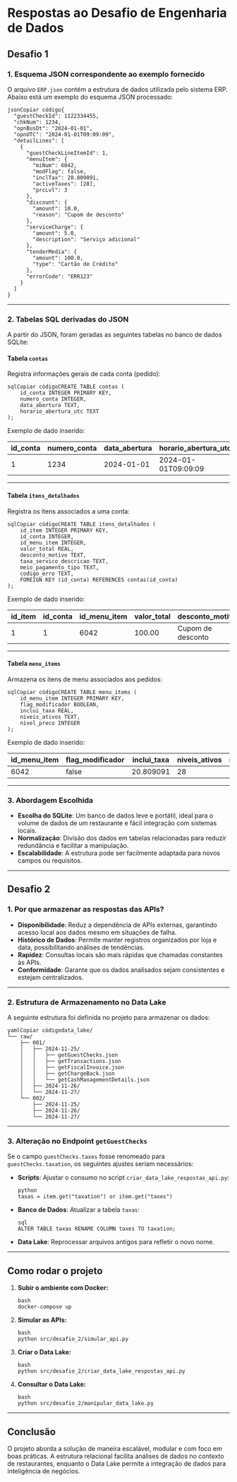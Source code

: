 # **Respostas ao Desafio de Engenharia de Dados**

## **Desafio 1**

### **1. Esquema JSON correspondente ao exemplo fornecido**

O arquivo `ERP.json` contém a estrutura de dados utilizada pelo sistema ERP. Abaixo está um exemplo do esquema JSON processado:

```
jsonCopiar código{
  "guestCheckId": 1122334455,
  "chkNum": 1234,
  "opnBusDt": "2024-01-01",
  "opnUTC": "2024-01-01T09:09:09",
  "detailLines": [
    {
      "guestCheckLineItemId": 1,
      "menuItem": {
        "miNum": 6042,
        "modFlag": false,
        "inclTax": 20.809091,
        "activeTaxes": [28],
        "prcLvl": 3
      },
      "discount": {
        "amount": 10.0,
        "reason": "Cupom de desconto"
      },
      "serviceCharge": {
        "amount": 5.0,
        "description": "Serviço adicional"
      },
      "tenderMedia": {
        "amount": 100.0,
        "type": "Cartão de Crédito"
      },
      "errorCode": "ERR123"
    }
  ]
}
```

------

### **2. Tabelas SQL derivadas do JSON**

A partir do JSON, foram geradas as seguintes tabelas no banco de dados SQLite:

#### **Tabela `contas`**

Registra informações gerais de cada conta (pedido):

```
sqlCopiar códigoCREATE TABLE contas (
    id_conta INTEGER PRIMARY KEY,
    numero_conta INTEGER,
    data_abertura TEXT,
    horario_abertura_utc TEXT
);
```

Exemplo de dado inserido:

| id_conta | numero_conta | data_abertura | horario_abertura_utc |
| -------- | ------------ | ------------- | -------------------- |
| 1        | 1234         | 2024-01-01    | 2024-01-01T09:09:09  |

------

#### **Tabela `itens_detalhados`**

Registra os itens associados a uma conta:

```
sqlCopiar códigoCREATE TABLE itens_detalhados (
    id_item INTEGER PRIMARY KEY,
    id_conta INTEGER,
    id_menu_item INTEGER,
    valor_total REAL,
    desconto_motivo TEXT,
    taxa_servico_descricao TEXT,
    meio_pagamento_tipo TEXT,
    codigo_erro TEXT,
    FOREIGN KEY (id_conta) REFERENCES contas(id_conta)
);
```

Exemplo de dado inserido:

| id_item | id_conta | id_menu_item | valor_total | desconto_motivo   | taxa_servico_descricao | meio_pagamento_tipo | codigo_erro |
| ------- | -------- | ------------ | ----------- | ----------------- | ---------------------- | ------------------- | ----------- |
| 1       | 1        | 6042         | 100.00      | Cupom de desconto | Serviço adicional      | Cartão de Crédito   | ERR123      |

------

#### **Tabela `menu_items`**

Armazena os itens de menu associados aos pedidos:

```
sqlCopiar códigoCREATE TABLE menu_items (
    id_menu_item INTEGER PRIMARY KEY,
    flag_modificador BOOLEAN,
    inclui_taxa REAL,
    niveis_ativos TEXT,
    nivel_preco INTEGER
);
```

Exemplo de dado inserido:

| id_menu_item | flag_modificador | inclui_taxa | niveis_ativos | nivel_preco |
| ------------ | ---------------- | ----------- | ------------- | ----------- |
| 6042         | false            | 20.809091   | 28            | 3           |

------

### **3. Abordagem Escolhida**

- **Escolha do SQLite**: Um banco de dados leve e portátil, ideal para o volume de dados de um restaurante e fácil integração com sistemas locais.
- **Normalização**: Divisão dos dados em tabelas relacionadas para reduzir redundância e facilitar a manipulação.
- **Escalabilidade**: A estrutura pode ser facilmente adaptada para novos campos ou requisitos.

------

## **Desafio 2**

### **1. Por que armazenar as respostas das APIs?**

- **Disponibilidade**: Reduz a dependência de APIs externas, garantindo acesso local aos dados mesmo em situações de falha.
- **Histórico de Dados**: Permite manter registros organizados por loja e data, possibilitando análises de tendências.
- **Rapidez**: Consultas locais são mais rápidas que chamadas constantes às APIs.
- **Conformidade**: Garante que os dados analisados sejam consistentes e estejam centralizados.

------

### **2. Estrutura de Armazenamento no Data Lake**

A seguinte estrutura foi definida no projeto para armazenar os dados:

```
yamlCopiar códigodata_lake/
└── raw/
    ├── 001/
    │   ├── 2024-11-25/
    │   │   ├── getGuestChecks.json
    │   │   ├── getTransactions.json
    │   │   ├── getFiscalInvoice.json
    │   │   ├── getChargeBack.json
    │   │   └── getCashManagementDetails.json
    │   ├── 2024-11-26/
    │   └── 2024-11-27/
    └── 002/
        ├── 2024-11-25/
        ├── 2024-11-26/
        └── 2024-11-27/
```

------

### **3. Alteração no Endpoint `getGuestChecks`**

Se o campo `guestChecks.taxes` fosse renomeado para `guestChecks.taxation`, os seguintes ajustes seriam necessários:

- **Scripts**: Ajustar o consumo no script `criar_data_lake_respostas_api.py`:

  ```
  python
  taxas = item.get("taxation") or item.get("taxes")
  ```

- **Banco de Dados**: Atualizar a tabela `taxas`:

  ```
  sql
  ALTER TABLE taxas RENAME COLUMN taxes TO taxation;
  ```

- **Data Lake**: Reprocessar arquivos antigos para refletir o novo nome.

------

## **Como rodar o projeto**

1. **Subir o ambiente com Docker:**

   ```
   bash
   docker-compose up
   ```

2. **Simular as APIs:**

   ```
   bash
   python src/desafio_2/simular_api.py
   ```

3. **Criar o Data Lake:**

   ```
   bash
   python src/desafio_2/criar_data_lake_respostas_api.py
   ```

4. **Consultar o Data Lake:**

   ```
   bash
   python src/desafio_2/manipular_data_lake.py
   ```

------

## **Conclusão**

O projeto aborda a solução de maneira escalável, modular e com foco em boas práticas. A estrutura relacional facilita análises de dados no contexto de restaurantes, enquanto o Data Lake permite a integração de dados para inteligência de negócios.